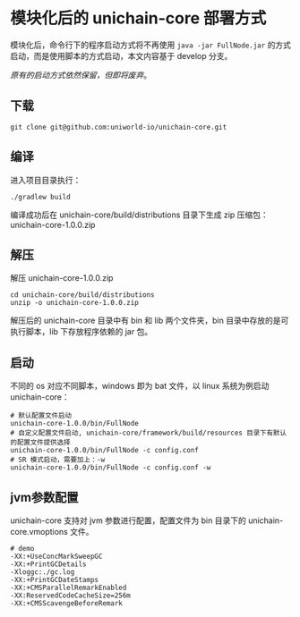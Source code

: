 # 模块化后的 unichain-core 部署方式

模块化后，命令行下的程序启动方式将不再使用 `java -jar FullNode.jar` 的方式启动，而是使用脚本的方式启动，本文内容基于 develop 分支。

*原有的启动方式依然保留，但即将废弃*。

## 下载

```
git clone git@github.com:uniworld-io/unichain-core.git
```

## 编译

进入项目目录执行：
```
./gradlew build
```
编译成功后在 unichain-core/build/distributions 目录下生成 zip 压缩包：unichain-core-1.0.0.zip

## 解压

解压 unichain-core-1.0.0.zip
```
cd unichain-core/build/distributions
unzip -o unichain-core-1.0.0.zip
```
解压后的 unichain-core 目录中有 bin 和 lib 两个文件夹，bin 目录中存放的是可执行脚本，lib 下存放程序依赖的 jar 包。

## 启动

不同的 os 对应不同脚本，windows 即为 bat 文件，以 linux 系统为例启动 unichain-core：
```
# 默认配置文件启动
unichain-core-1.0.0/bin/FullNode
# 自定义配置文件启动, unichain-core/framework/build/resources 目录下有默认的配置文件提供选择
unichain-core-1.0.0/bin/FullNode -c config.conf
# SR 模式启动，需要加上：-w
unichain-core-1.0.0/bin/FullNode -c config.conf -w
```

## jvm参数配置

unichain-core 支持对 jvm 参数进行配置，配置文件为 bin 目录下的 unichain-core.vmoptions 文件。
```
# demo
-XX:+UseConcMarkSweepGC
-XX:+PrintGCDetails
-Xloggc:./gc.log
-XX:+PrintGCDateStamps
-XX:+CMSParallelRemarkEnabled
-XX:ReservedCodeCacheSize=256m
-XX:+CMSScavengeBeforeRemark
```